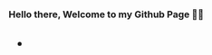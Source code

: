 ### Hello there, Welcome to my Github Page 👋😄

<h2 align="center" My name is Seungju (or Daniel), a 2nd-year undergraduate student at Nanyang Technological University, currently pursuing a Bachelor's Degree in Computer Science. I love to explore and learn new stuffs, with my recent focus on Data Science 📊, Full-Stack 🖥️, and Artificial Intelligence 🤖.</h2>

- 
